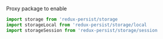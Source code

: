 Proxy package to enable
```js
import storage from 'redux-persist/storage
import storageLocal from 'redux-persist/storage/local
import storageSession from 'redux-persist/storage/session
```